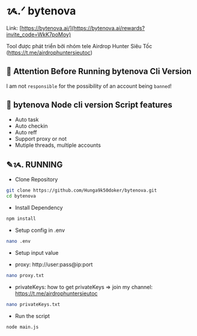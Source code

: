 # ᝰ.ᐟ bytenova

Link: [https://bytenova.ai/](https://bytenova.ai/rewards?invite_code=WkK7poMoy)

Tool được phát triển bởi nhóm tele Airdrop Hunter Siêu Tốc (https://t.me/airdrophuntersieutoc)

## 🚨 Attention Before Running bytenova Cli Version

I am not `responsible` for the possibility of an account being `banned`!

## 📎 bytenova Node cli version Script features

- Auto task
- Auto checkin
- Auto reff
- Support proxy or not
- Mutiple threads, multiple accounts

## ✎ᝰ. RUNNING

- Clone Repository

```bash
git clone https://github.com/Hunga9k50doker/bytenova.git
cd bytenova
```

- Install Dependency

```bash
npm install
```

- Setup config in .env

```bash
nano .env
```

- Setup input value

* proxy: http://user:pass@ip:port

```bash
nano proxy.txt
```

- privateKeys: how to get privateKeys => join my channel: https://t.me/airdrophuntersieutoc

```bash
nano privateKeys.txt
```

- Run the script

```bash
node main.js
```
